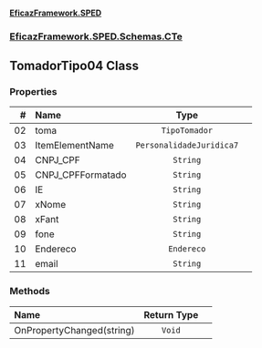 #### [EficazFramework.SPED](EficazFrameworkSPED.md 'EficazFramework SPED')
### [EficazFramework.SPED.Schemas.CTe](EficazFramework.SPED.Schemas.CTe.md 'EficazFramework.SPED.Schemas.CTe')

## TomadorTipo04 Class
### Properties

| # | Name | Type | |
| ---: | :--- | :---: | :--- |
| 02 | toma | `TipoTomador` |  |
| 03 | ItemElementName | `PersonalidadeJuridica7` |  |
| 04 | CNPJ_CPF | `String` |  |
| 05 | CNPJ_CPFFormatado | `String` |  |
| 06 | IE | `String` |  |
| 07 | xNome | `String` |  |
| 08 | xFant | `String` |  |
| 09 | fone | `String` |  |
| 10 | Endereco | `Endereco` |  |
| 11 | email | `String` |  |
### Methods

| Name | Return Type | |
| :--- | :---: | :--- |
| OnPropertyChanged(string) | `Void` |  |
